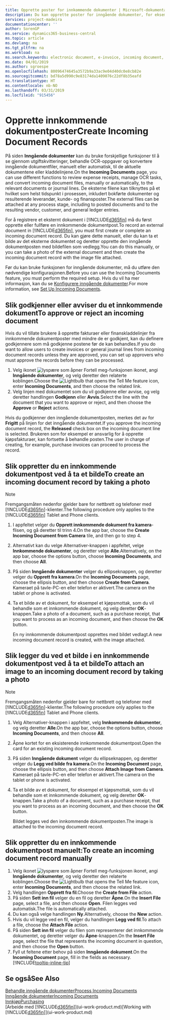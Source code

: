 ```yaml
---
title: Opprette poster for innkommende dokumenter | Microsoft-dokumentasjon
description: Du kan opprette poster for inngående dokumenter, for eksempel e-fakturaer, og behandle OCR-oppgaver, e-handel og dokumentutveksling.
services: project-madeira
documentationcenter: ''
author: SorenGP
ms.service: dynamics365-business-central
ms.topic: article
ms.devlang: na
ms.tgt_pltfrm: na
ms.workload: na
ms.search.keywords: electronic document, e-invoice, incoming document, OCR, ecommerce, document exchange, import invoice
ms.date: 04/01/2019
ms.author: sgroespe
ms.openlocfilehash: 80096474645a3572b9a33ac9e04d40dc0e8cb82e
ms.sourcegitcommit: bd78a5d990c9e83174da1409076c22df8b35eafd
ms.translationtype: HT
ms.contentlocale: nb-NO
ms.lasthandoff: 03/31/2019
ms.locfileid: "915456"
---
```

# <a name="create-incoming-document-records"></a><span data-ttu-id="43836-103">Opprette innkommende dokumentposter</span><span class="sxs-lookup"><span data-stu-id="43836-103">Create Incoming Document Records</span></span>
<span data-ttu-id="43836-104">På siden **Inngående dokumenter** kan du bruke forskjellige funksjoner til å se gjennom utgiftskvitteringer, behandle OCR-oppgaver og konvertere inngående dokumentfiler, manuelt eller automatisk, til de aktuelle dokumentene eller kladdelinjene.</span><span class="sxs-lookup"><span data-stu-id="43836-104">On the **Incoming Documents** page, you can use different functions to review expense receipts, manage OCR tasks, and convert incoming document files, manually or automatically, to the relevant documents or journal lines.</span></span> <span data-ttu-id="43836-105">De eksterne filene kan tilknyttes på et hvilket som helst tidspunkt i prosessen, inkludert bokførte dokumenter og resulterende leverandør, kunde- og finansposter.</span><span class="sxs-lookup"><span data-stu-id="43836-105">The external files can be attached at any process stage, including to posted documents and to the resulting vendor, customer, and general ledger entries.</span></span>

<span data-ttu-id="43836-106">For å registrere et eksternt dokument i [!INCLUDE[d365fin](includes/d365fin_md.md)] må du først opprette eller fullføre en innkommende dokumentpost.</span><span class="sxs-lookup"><span data-stu-id="43836-106">To record an external document in [!INCLUDE[d365fin](includes/d365fin_md.md)], you must first create or complete an incoming document record.</span></span> <span data-ttu-id="43836-107">Du kan gjøre dette manuelt, eller du kan ta et bilde av det eksterne dokumentet og deretter opprette den inngående dokumentposten med bildefilen som vedlegg.</span><span class="sxs-lookup"><span data-stu-id="43836-107">You can do this manually, or you can take a photo of the external document and then create the incoming document record with the image file attached.</span></span>

<span data-ttu-id="43836-108">Før du kan bruke funksjonen for inngående dokumenter, må du utføre den nødvendige konfigurasjonen.</span><span class="sxs-lookup"><span data-stu-id="43836-108">Before you can use the Incoming Documents feature, you must perform the required setup.</span></span> <span data-ttu-id="43836-109">Hvis du vil ha mer informasjon, kan du se [Konfigurere inngående dokumenter](across-how-setup-income-documents.md).</span><span class="sxs-lookup"><span data-stu-id="43836-109">For more information, see [Set Up Incoming Documents](across-how-setup-income-documents.md).</span></span>

## <a name="to-approve-or-reject-an-incoming-document"></a><span data-ttu-id="43836-110">Slik godkjenner eller avviser du et innkommende dokument</span><span class="sxs-lookup"><span data-stu-id="43836-110">To approve or reject an incoming document</span></span>
<span data-ttu-id="43836-111">Hvis du vil tillate brukere å opprette fakturaer eller finanskladdelinjer fra innkommende dokumentposter med mindre de er godkjent, kan du definere godkjennere som må godkjenne postene før de kan behandles.</span><span class="sxs-lookup"><span data-stu-id="43836-111">If you do want to allow users to create invoices or general journal lines from incoming document records unless they are approved, you can set up approvers who must approve the records before they can be processed.</span></span>

1. <span data-ttu-id="43836-112">Velg ikonet ![lyspære som åpner Fortell meg-funksjonen](media/ui-search/search_small.png "Fortell hva du vil gjøre") ikonet, angi **Inngående dokumenter**, og velg deretter den relaterte koblingen.</span><span class="sxs-lookup"><span data-stu-id="43836-112">Choose the ![Lightbulb that opens the Tell Me feature](media/ui-search/search_small.png "Tell me what you want to do") icon, enter **Incoming Documents**, and then choose the related link.</span></span>
2. <span data-ttu-id="43836-113">Velg linjen med dokumentet som du vil godkjenne eller avvise, og velg deretter handlingen **Godkjenn** eller **Avvis**.</span><span class="sxs-lookup"><span data-stu-id="43836-113">Select the line with the document that you want to approve or reject, and then choose the **Approve** or **Reject** actions.</span></span>

<span data-ttu-id="43836-114">Hvis du godkjenner den inngående dokumentposten, merkes det av for **Frigitt** på linjen for det inngående dokumentet.</span><span class="sxs-lookup"><span data-stu-id="43836-114">If you approve the incoming document record, the **Released** check box on the incoming document line is selected.</span></span> <span data-ttu-id="43836-115">Brukeren som for eksempel er ansvarlig for å opprette kjøpsfakturaer, kan fortsette å behandle posten.</span><span class="sxs-lookup"><span data-stu-id="43836-115">The user in charge of creating, for example, purchase invoices can proceed to process the record.</span></span>

## <a name="to-create-an-incoming-document-record-by-taking-a-photo"></a><span data-ttu-id="43836-116">Slik oppretter du en innkommende dokumentpost ved å ta et bilde</span><span class="sxs-lookup"><span data-stu-id="43836-116">To create an incoming document record by taking a photo</span></span>
> [!NOTE]  
>   <span data-ttu-id="43836-117">Fremgangsmåten nedenfor gjelder bare for nettbrett og telefoner med [!INCLUDE[d365fin](includes/d365fin_md.md)]-klienter.</span><span class="sxs-lookup"><span data-stu-id="43836-117">The following procedure only applies to the [!INCLUDE[d365fin](includes/d365fin_md.md)] Tablet and Phone clients.</span></span>

1. <span data-ttu-id="43836-118">I appfeltet velger du **Opprett innkommende dokument fra kamera**-flisen, og gå deretter til trinn 4.</span><span class="sxs-lookup"><span data-stu-id="43836-118">On the app bar, choose the **Create Incoming Document from Camera** tile, and then go to step 4.</span></span>
2. <span data-ttu-id="43836-119">Alternativt kan du velge Alternativer-knappen i appfeltet, velge **Innkommende dokumenter**, og deretter velge **Alle**.</span><span class="sxs-lookup"><span data-stu-id="43836-119">Alternatively, on the app bar, choose the options button, choose **Incoming Documents**, and then choose **All**.</span></span>
3. <span data-ttu-id="43836-120">På siden **Inngående dokumenter** velger du ellipseknappen, og deretter velger du **Opprett fra kamera**.</span><span class="sxs-lookup"><span data-stu-id="43836-120">On the **Incoming Documents** page, choose the ellipsis button, and then choose **Create from Camera**.</span></span> <span data-ttu-id="43836-121">Kameraet på tavle-PC-en eller telefon er aktivert.</span><span class="sxs-lookup"><span data-stu-id="43836-121">The camera on the tablet or phone is activated.</span></span>
4. <span data-ttu-id="43836-122">Ta et bilde av et dokument, for eksempel et kjøpsmottak, som du vil behandle som et innkommende dokument, og velg deretter **OK**-knappen.</span><span class="sxs-lookup"><span data-stu-id="43836-122">Take a photo of a document, such as a purchase receipt, that you want to process as an incoming document, and then choose the **OK** button.</span></span>

    <span data-ttu-id="43836-123">En ny innkommende dokumentpost opprettes med bildet vedlagt.</span><span class="sxs-lookup"><span data-stu-id="43836-123">A new incoming document record is created, with the image attached.</span></span>

## <a name="to-attach-an-image-to-an-incoming-document-record-by-taking-a-photo"></a><span data-ttu-id="43836-124">Slik legger du ved et bilde i en innkommende dokumentpost ved å ta et bilde</span><span class="sxs-lookup"><span data-stu-id="43836-124">To attach an image to an incoming document record by taking a photo</span></span>
> [!NOTE]  
>   <span data-ttu-id="43836-125">Fremgangsmåten nedenfor gjelder bare for nettbrett og telefoner med [!INCLUDE[d365fin](includes/d365fin_md.md)]-klienter.</span><span class="sxs-lookup"><span data-stu-id="43836-125">The following procedure only applies to the [!INCLUDE[d365fin](includes/d365fin_md.md)] Tablet and Phone clients.</span></span>

1. <span data-ttu-id="43836-126">Velg Alternativer-knappen i appfeltet, velg **Innkommende dokumenter**, og velg deretter **Alle**.</span><span class="sxs-lookup"><span data-stu-id="43836-126">On the app bar, choose the options button, choose **Incoming Documents**, and then choose **All**.</span></span>
2. <span data-ttu-id="43836-127">Åpne kortet for en eksisterende innkommende dokumentpost.</span><span class="sxs-lookup"><span data-stu-id="43836-127">Open the card for an existing incoming document record.</span></span>
3. <span data-ttu-id="43836-128">På siden **Inngående dokument** velger du ellipseknappen, og deretter velger du **Legg ved bilde fra kamera**.</span><span class="sxs-lookup"><span data-stu-id="43836-128">On the **Incoming Document** page, choose the ellipsis button, and then choose **Attach Image from Camera**.</span></span> <span data-ttu-id="43836-129">Kameraet på tavle-PC-en eller telefon er aktivert.</span><span class="sxs-lookup"><span data-stu-id="43836-129">The camera on the tablet or phone is activated.</span></span>
4. <span data-ttu-id="43836-130">Ta et bilde av et dokument, for eksempel et kjøpsmottak, som du vil behandle som et innkommende dokument, og velg deretter **OK**-knappen.</span><span class="sxs-lookup"><span data-stu-id="43836-130">Take a photo of a document, such as a purchase receipt, that you want to process as an incoming document, and then choose the **OK** button.</span></span>

    <span data-ttu-id="43836-131">Bildet legges ved den innkommende dokumentposten.</span><span class="sxs-lookup"><span data-stu-id="43836-131">The image is attached to the incoming document record.</span></span>

## <a name="to-create-an-incoming-document-record-manually"></a><span data-ttu-id="43836-132">Slik oppretter du en innkommende dokumentpost manuelt:</span><span class="sxs-lookup"><span data-stu-id="43836-132">To create an incoming document record manually</span></span>
1. <span data-ttu-id="43836-133">Velg ikonet ![lyspære som åpner Fortell meg-funksjonen](media/ui-search/search_small.png "Fortell hva du vil gjøre") ikonet, angi **Inngående dokumenter**, og velg deretter den relaterte koblingen.</span><span class="sxs-lookup"><span data-stu-id="43836-133">Choose the ![Lightbulb that opens the Tell Me feature](media/ui-search/search_small.png "Tell me what you want to do") icon, enter **Incoming Documents**, and then choose the related link.</span></span>
2. <span data-ttu-id="43836-134">Velg handlingen **Opprett fra fil**.</span><span class="sxs-lookup"><span data-stu-id="43836-134">Choose the **Create from File** action.</span></span>  
3. <span data-ttu-id="43836-135">På siden **Sett inn fil** velger du en fil og deretter **Åpne**.</span><span class="sxs-lookup"><span data-stu-id="43836-135">On the **Insert File** page, select a file, and then choose **Open**.</span></span> <span data-ttu-id="43836-136">Filen legges ved automatisk.</span><span class="sxs-lookup"><span data-stu-id="43836-136">The file is automatically attached.</span></span>
4. <span data-ttu-id="43836-137">Du kan også velge handlingen **Ny**.</span><span class="sxs-lookup"><span data-stu-id="43836-137">Alternatively, choose the **New** action.</span></span>
5. <span data-ttu-id="43836-138">Hvis du vil legge ved en fil, velger du handlingen **Legg ved fil**.</span><span class="sxs-lookup"><span data-stu-id="43836-138">To attach a file, choose the **Attach File** action.</span></span>
6. <span data-ttu-id="43836-139">På siden **Sett inn fil** velger du filen som representerer det innkommende dokumentet, og deretter velger du **Åpne**-knappen.</span><span class="sxs-lookup"><span data-stu-id="43836-139">On the **Insert File** page, select the file that represents the incoming document in question, and then choose the **Open** button.</span></span>
7. <span data-ttu-id="43836-140">Fyll ut feltene etter behov på siden **Inngående dokument**.</span><span class="sxs-lookup"><span data-stu-id="43836-140">On the **Incoming Document** page, fill in the fields as necessary.</span></span> [!INCLUDE[tooltip-inline-tip](includes/tooltip-inline-tip_md.md)]

## <a name="see-also"></a><span data-ttu-id="43836-141">Se også</span><span class="sxs-lookup"><span data-stu-id="43836-141">See Also</span></span>
[<span data-ttu-id="43836-142">Behandle inngående dokumenter</span><span class="sxs-lookup"><span data-stu-id="43836-142">Process Incoming Documents</span></span>](across-process-income-documents.md)  
[<span data-ttu-id="43836-143">Inngående dokumenter</span><span class="sxs-lookup"><span data-stu-id="43836-143">Incoming Documents</span></span>](across-income-documents.md)  
[<span data-ttu-id="43836-144">Innkjøp</span><span class="sxs-lookup"><span data-stu-id="43836-144">Purchasing</span></span>](purchasing-manage-purchasing.md)  
<span data-ttu-id="43836-145">[Arbeide med [!INCLUDE[d365fin](includes/d365fin_md.md)]](ui-work-product.md)</span><span class="sxs-lookup"><span data-stu-id="43836-145">[Working with [!INCLUDE[d365fin](includes/d365fin_md.md)]](ui-work-product.md)</span></span>
